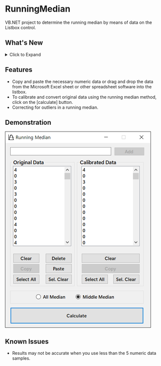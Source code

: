 # RunningMedian
VB.NET project to determine the running median by means of data on the Listbox control.

## What's New
<details>
<summary>Click to Expand</summary>

### v1.0
#### February 16, 2022
> Initial release.

#### February 17, 2022
> Fixed several bugs.
</details>

## Features
- Copy and paste the necessary numeric data or drag and drop the data from the Microsoft Excel sheet or other spreadsheet software into the listbox.
- To calibrate and convert original data using the running median method, click on the [calculate] button.
- Correcting for outliers in a running median.

## Demonstration
![Final Product](Screenshot.png)

## Known Issues
- Results may not be accurate when you use less than the 5 numeric data samples.
